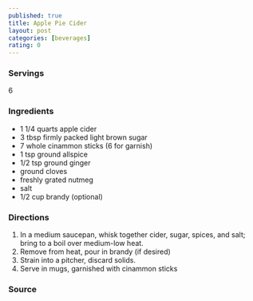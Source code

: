 ```yaml
---
published: true
title: Apple Pie Cider
layout: post
categories: [beverages]
rating: 0
---
```

### Servings
6

### Ingredients
- 1 1/4 quarts apple cider
- 3 tbsp firmly packed light brown sugar
- 7 whole cinammon sticks (6 for garnish)
- 1 tsp ground allspice
- 1/2 tsp ground ginger
- ground cloves
- freshly grated nutmeg
- salt
- 1/2 cup brandy (optional)

### Directions
1. In a medium saucepan, whisk together cider, sugar, spices, and salt; bring to a boil over medium-low heat.
2. Remove from heat, pour in brandy (if desired)
3. Strain into a pitcher, discard solids.
4. Serve in mugs, garnished with cinammon sticks

### Source

